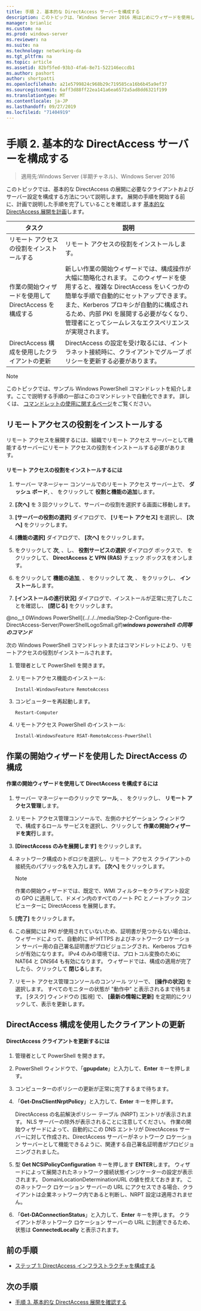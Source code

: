 ```yaml
---
title: 手順 2. 基本的な DirectAccess サーバーを構成する
description: このトピックは、「Windows Server 2016 用はじめにウィザードを使用して単一の DirectAccess サーバーを展開する」の一部です。
manager: brianlic
ms.custom: na
ms.prod: windows-server
ms.reviewer: na
ms.suite: na
ms.technology: networking-da
ms.tgt_pltfrm: na
ms.topic: article
ms.assetid: 82bf5fed-93b3-4fa6-8e71-522146eccdb1
ms.author: pashort
author: shortpatti
ms.openlocfilehash: a21e5799824c968b29c719585ca16b6b45a9ef37
ms.sourcegitcommit: 6aff3d88ff22ea141a6ea6572a5ad8dd6321f199
ms.translationtype: MT
ms.contentlocale: ja-JP
ms.lasthandoff: 09/27/2019
ms.locfileid: "71404919"
---
```

# <a name="step-2-configure-the-basic-directaccess-server"></a>手順 2. 基本的な DirectAccess サーバーを構成する

>適用先:Windows Server (半期チャネル)、Windows Server 2016

このトピックでは、基本的な DirectAccess の展開に必要なクライアントおよびサーバー設定を構成する方法について説明します。 展開の手順を開始する前に、計画で説明した手順を完了していることを確認します [基本的な DirectAccess 展開を計画](Plan-a-Basic-DirectAccess-Deployment.md)します。  
  
|タスク|説明|  
|----|--------|  
|リモート アクセスの役割をインストールする|リモート アクセスの役割をインストールします。|  
|作業の開始ウィザードを使用して DirectAccess を構成する|新しい作業の開始ウィザードでは、構成操作が大幅に簡略化されます。 このウィザードを使用すると、複雑な DirectAccess をいくつかの簡単な手順で自動的にセットアップできます。 また、Kerberos プロキシが自動的に構成されるため、内部 PKI を展開する必要がなくなり、管理者にとってシームレスなエクスペリエンスが実現されます。|  
|DirectAccess 構成を使用したクライアントの更新|DirectAccess の設定を受け取るには、イントラネット接続時に、クライアントでグループ ポリシーを更新する必要があります。|  
  
> [!NOTE]  
> このトピックでは、サンプル Windows PowerShell コマンドレットを紹介します。ここで説明する手順の一部はこのコマンドレットで自動化できます。 詳しくは、 [コマンドレットの使用に関するページ](https://go.microsoft.com/fwlink/p/?linkid=230693)をご覧ください。  
  
## <a name="BKMK_Role"></a>リモートアクセスの役割をインストールする  
リモート アクセスを展開するには、組織でリモート アクセス サーバーとして機能するサーバーにリモート アクセスの役割をインストールする必要があります。  
  
#### <a name="to-install-the-remote-access-role"></a>リモート アクセスの役割をインストールするには  
  
1.  サーバー マネージャー コンソールでのリモート アクセス サーバー上で、 **ダッシュ ボード**, 、 をクリックして **役割と機能の追加**します。  
  
2.  **[次へ]** を 3 回クリックして、サーバーの役割を選択する画面に移動します。  
  
3.  **[サーバーの役割の選択]** ダイアログで、 **[リモート アクセス]** を選択し、 **[次へ]** をクリックします。  
  
4.  **[機能の選択]** ダイアログで、 **[次へ]** をクリックします。  
  
5.  をクリックして **次**, 、し、 **役割サービスの選択** ダイアログ ボックスで、 をクリックして、 **DirectAccess と VPN (RAS)** チェック ボックスをオンします。  
  
6.  をクリックして **機能の追加**, 、 をクリックして **次**, 、 をクリックし、 **インストール**します。  
  
7.  **[インストールの進行状況]** ダイアログで、インストールが正常に完了したことを確認し、 **[閉じる]** をクリックします。  
  
@no__t 0Windows PowerShell](../../../media/Step-2-Configure-the-DirectAccess-Server/PowerShellLogoSmall.gif)***<em>windows powershell の同等のコマンド</em>***  
  
次の Windows PowerShell コマンドレットまたはコマンドレットにより、リモートアクセスの役割がインストールされます。 

1. 管理者として PowerShell を開きます。

2. リモートアクセス機能のインストール:

   ```  
   Install-WindowsFeature RemoteAccess   
   ```  

3. コンピューターを再起動します。

   ```
   Restart-Computer
   ```
   
4. リモートアクセス PowerShell のインストール:

   ```
   Install-WindowsFeature RSAT-RemoteAccess-PowerShell
   ```



  
## <a name="configure-directaccess-with-the-getting-started-wizard"></a>作業の開始ウィザードを使用した DirectAccess の構成  
  
#### <a name="to-configure-directaccess-using-the-getting-started-wizard"></a>作業の開始ウィザードを使用して DirectAccess を構成するには  
  
1.  サーバー マネージャーのクリックで **ツール**, 、 をクリックし、 **リモート アクセス管理**します。  
  
2.  リモート アクセス管理コンソールで、左側のナビゲーション ウィンドウで、構成するロール サービスを選択し、クリックして **作業の開始ウィザードを実行**します。  
  
3.  **[DirectAccess のみを展開します]** をクリックします。  
  
4.  ネットワーク構成のトポロジを選択し、リモート アクセス クライアントの接続先のパブリック名を入力します。 **[次へ]** をクリックします。  
  
    > [!NOTE]  
    > 作業の開始ウィザードでは、既定で、WMI フィルターをクライアント設定の GPO に適用して、ドメイン内のすべてのノート PC とノートブック コンピューターに DirectAccess を展開します。  
  
5.  **[完了]** をクリックします。  
  
6.  この展開には PKI が使用されていないため、証明書が見つからない場合は、ウィザードによって、自動的に IP-HTTPS およびネットワーク ロケーション サーバー用の自己署名証明書がプロビジョニングされ、Kerberos プロキシが有効になります。 IPv4 のみの環境では、プロトコル変換のために NAT64 と DNS64 も有効になります。 ウィザードでは、構成の適用が完了したら、クリックして **閉じる**します。  
  
7.  リモート アクセス管理コンソールのコンソール ツリーで、 **[操作の状況]** を選択します。 すべてのモニターの状態が "動作中" と表示されるまで待ちます。 [タスク] ウィンドウの [監視] で、 **[最新の情報に更新]** を定期的にクリックして、表示を更新します。  
  
## <a name="update-clients-with-the-directaccess-configuration"></a>DirectAccess 構成を使用したクライアントの更新  
  
#### <a name="to-update-directaccess-clients"></a>DirectAccess クライアントを更新するには  
  
1.  管理者として PowerShell を開きます。  
  
2.  PowerShell ウィンドウで、「**gpupdate**」と入力して、**Enter** キーを押します。  
  
3.  コンピューターのポリシーの更新が正常に完了するまで待ちます。  
  
4.  「**Get-DnsClientNrptPolicy**」と入力して、**Enter** キーを押します。  
  
    DirectAccess の名前解決ポリシー テーブル (NRPT) エントリが表示されます。 NLS サーバーの除外が表示されることに注意してください。 作業の開始ウィザードによって、自動的にこの DNS エントリが DirectAccess サーバーに対して作成され、DirectAccess サーバーがネットワーク ロケーション サーバーとして機能できるように、関連する自己署名証明書がプロビジョニングされました。  
  
5.  型 **Get NCSIPolicyConfiguration** キーを押します **ENTER**します。 ウィザードによって展開されたネットワーク接続状態インジケーターの設定が表示されます。 DomainLocationDeterminationURL の値を控えておきます。 このネットワーク ロケーション サーバーの URL にアクセスできる場合、クライアントは企業ネットワーク内であると判断し、NRPT 設定は適用されません。  
  
6.  「**Get-DAConnectionStatus**」と入力して、**Enter** キーを押します。 クライアントがネットワーク ロケーション サーバーの URL に到達できるため、状態は **ConnectedLocally** と表示されます。  
  
## <a name="BKMK_Links"></a>前の手順  
  
-   [ステップ 1: DirectAccess インフラストラクチャを構成する](Step-1-Configure-the-DirectAccess-Infrastructure.md)  
  
## <a name="next-step"></a>次の手順  
  
-   [手順 3. 基本的な DirectAccess 展開を確認する](da-basic-configure-s3-verify.md)  
  


